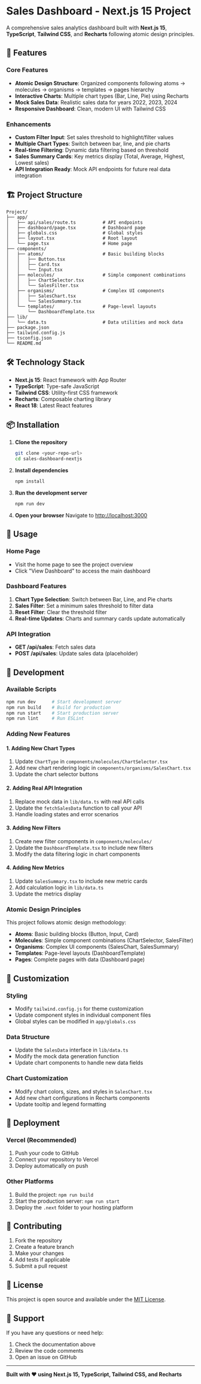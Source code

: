 # Sales Dashboard - Next.js 15 Project

A comprehensive sales analytics dashboard built with **Next.js 15**, **TypeScript**, **Tailwind CSS**, and **Recharts** following atomic design principles.

## 🚀 Features

### Core Features
- **Atomic Design Structure**: Organized components following atoms → molecules → organisms → templates → pages hierarchy
- **Interactive Charts**: Multiple chart types (Bar, Line, Pie) using Recharts
- **Mock Sales Data**: Realistic sales data for years 2022, 2023, 2024
- **Responsive Dashboard**: Clean, modern UI with Tailwind CSS

### Enhancements
- **Custom Filter Input**: Set sales threshold to highlight/filter values
- **Multiple Chart Types**: Switch between bar, line, and pie charts
- **Real-time Filtering**: Dynamic data filtering based on threshold
- **Sales Summary Cards**: Key metrics display (Total, Average, Highest, Lowest sales)
- **API Integration Ready**: Mock API endpoints for future real data integration

## 🏗️ Project Structure

```
Project/
├── app/
│   ├── api/sales/route.ts          # API endpoints
│   ├── dashboard/page.tsx          # Dashboard page
│   ├── globals.css                 # Global styles
│   ├── layout.tsx                  # Root layout
│   └── page.tsx                    # Home page
├── components/
│   ├── atoms/                      # Basic building blocks
│   │   ├── Button.tsx
│   │   ├── Card.tsx
│   │   └── Input.tsx
│   ├── molecules/                  # Simple component combinations
│   │   ├── ChartSelector.tsx
│   │   └── SalesFilter.tsx
│   ├── organisms/                  # Complex UI components
│   │   ├── SalesChart.tsx
│   │   └── SalesSummary.tsx
│   └── templates/                  # Page-level layouts
│       └── DashboardTemplate.tsx
├── lib/
│   └── data.ts                     # Data utilities and mock data
├── package.json
├── tailwind.config.js
├── tsconfig.json
└── README.md
```

## 🛠️ Technology Stack

- **Next.js 15**: React framework with App Router
- **TypeScript**: Type-safe JavaScript
- **Tailwind CSS**: Utility-first CSS framework
- **Recharts**: Composable charting library
- **React 18**: Latest React features

## 📦 Installation

1. **Clone the repository**
   ```bash
   git clone <your-repo-url>
   cd sales-dashboard-nextjs
   ```

2. **Install dependencies**
   ```bash
   npm install
   ```

3. **Run the development server**
   ```bash
   npm run dev
   ```

4. **Open your browser**
   Navigate to [http://localhost:3000](http://localhost:3000)

## 🎯 Usage

### Home Page
- Visit the home page to see the project overview
- Click "View Dashboard" to access the main dashboard

### Dashboard Features
1. **Chart Type Selection**: Switch between Bar, Line, and Pie charts
2. **Sales Filter**: Set a minimum sales threshold to filter data
3. **Reset Filter**: Clear the threshold filter
4. **Real-time Updates**: Charts and summary cards update automatically

### API Integration
- **GET /api/sales**: Fetch sales data
- **POST /api/sales**: Update sales data (placeholder)

## 🔧 Development

### Available Scripts
```bash
npm run dev      # Start development server
npm run build    # Build for production
npm run start    # Start production server
npm run lint     # Run ESLint
```

### Adding New Features

#### 1. Adding New Chart Types
1. Update `ChartType` in `components/molecules/ChartSelector.tsx`
2. Add new chart rendering logic in `components/organisms/SalesChart.tsx`
3. Update the chart selector buttons

#### 2. Adding Real API Integration
1. Replace mock data in `lib/data.ts` with real API calls
2. Update the `fetchSalesData` function to call your API
3. Handle loading states and error scenarios

#### 3. Adding New Filters
1. Create new filter components in `components/molecules/`
2. Update the `DashboardTemplate.tsx` to include new filters
3. Modify the data filtering logic in chart components

#### 4. Adding New Metrics
1. Update `SalesSummary.tsx` to include new metric cards
2. Add calculation logic in `lib/data.ts`
3. Update the metrics display

### Atomic Design Principles

This project follows atomic design methodology:

- **Atoms**: Basic building blocks (Button, Input, Card)
- **Molecules**: Simple component combinations (ChartSelector, SalesFilter)
- **Organisms**: Complex UI components (SalesChart, SalesSummary)
- **Templates**: Page-level layouts (DashboardTemplate)
- **Pages**: Complete pages with data (Dashboard page)

## 🎨 Customization

### Styling
- Modify `tailwind.config.js` for theme customization
- Update component styles in individual component files
- Global styles can be modified in `app/globals.css`

### Data Structure
- Update the `SalesData` interface in `lib/data.ts`
- Modify the mock data generation function
- Update chart components to handle new data fields

### Chart Customization
- Modify chart colors, sizes, and styles in `SalesChart.tsx`
- Add new chart configurations in Recharts components
- Update tooltip and legend formatting

## 🚀 Deployment

### Vercel (Recommended)
1. Push your code to GitHub
2. Connect your repository to Vercel
3. Deploy automatically on push

### Other Platforms
1. Build the project: `npm run build`
2. Start the production server: `npm run start`
3. Deploy the `.next` folder to your hosting platform

## 📝 Contributing

1. Fork the repository
2. Create a feature branch
3. Make your changes
4. Add tests if applicable
5. Submit a pull request

## 📄 License

This project is open source and available under the [MIT License](LICENSE).

## 🤝 Support

If you have any questions or need help:
1. Check the documentation above
2. Review the code comments
3. Open an issue on GitHub

---

**Built with ❤️ using Next.js 15, TypeScript, Tailwind CSS, and Recharts**
